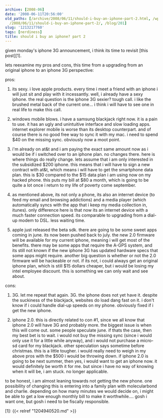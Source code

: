 ```yaml
---
archive: [2008-06]
date: '2008-06-11T20:56:00'
old_paths: [/archive/2008/06/11/should-i-buy-an-iphone-part-2.html, /wp/2008/06/11/should-i-buy-an-iphone-part-2/,
  /2008/06/11/should-i-buy-an-iphone-part-2/, /blog/201]
slug: '1213217760'
tags: [nerdiness]
title: should i buy an iphone? part 2
---
```


given monday's iphone 3G announcement, i think its time to revisit [this
post][1].

lets reexamine my pros and cons, this time from a upgrading from an
original iphone to an iphone 3G perspective:

pros:

1. its sexy. i love apple products. every time i meet a friend with an
iphone i will just sit and play with it incessantly. well, i already have
a sexy iphone. the real question is the iphone 3G sexier? tough call.
i like the brushed metal back of the current one... i think i will have to
see one in real life to make this call.

2. windows mobile blows. i have a samsung blackjack right now. it is
a pain to use. it has an ugly and unintuitive interface and slow loading
apps. internet explorer mobile is worse than its desktop counterpart. and
of course there is no good free way to sync it with my mac. i need to
spend $40 on the missing sync. obviously now a moot point.

3. i'm already on at&t and i am paying the exact same amount now as
i would be if i switched over to an iphone plan. no changes there. here is
where things do really change. lets assume that i am only interested in
the subsidized $200 iphone. this means that i will have to sign a new
contract with at&t, which means i will have to get the smartphone data
plan. this is $30 compared to the $15 data plan i am using now on my
hacked phone. this puts my bill at $80 a month, which is going to be quite
a lot once i return to my life of poverty come september.

4. as mentioned above, its not only a phone, its also an internet device
(to feed my email and browsing addictions) and a media player (which
automatically syncs with the app that i keep my media collection in,
itunes). only difference here is that now its an internet device with
a much faster connection speed. its comparable to upgrading from a dial-up
modem to DSL. less waiting time.

5. apple just released the beta sdk. there are going to be some sweet apps
coming in june. its now been pushed back to july. the new 2.0 firmware
will be available for my current iphone, meaning i will get most of the
benefits. there may be some apps that require the A-GPS system, and its
still not known if the new iphone 3G has updated hardware specs that some
apps might require. another big question is whether or not the 2.0
firmware will be hackeable or not. if its not, i could always get an
original iphone plan, which is still $15 dollars cheaper, but i would be
losing my intel employee discount. this is something we can only wait and
see about.

cons:

1. 3G. let me repeat that again. 3G. the iphone does not yet have it.
despite the suckiness of the blackjack, websites do load dang fast on it.
i don't know if i could handle dial-up speeds on my phone. obviously fixed
if i get the new iphone.

2. iphone 2.0. this is directly related to con #1, since we all know that
iphone 2.0 will have 3G and probably more. the biggest issue is when this
will come out. some people speculate june. if thats the case, then my best
bet is to wait. i would not buy the missing sync (since i would only use
it for a little while anyway), and i would not purchase a micro-sd card
for my blackjack. other speculation says sometime before christmas. this
is a little tougher. i would really need to weigh in my above pros with
the $500 i would be throwing down. if iphone 2.0 is going to be next
summer, then yes, i would want to get an iphone now. it would definitely
be worth it for me. but since i have no way of knowing when it will be,
i am stuck. no longer applicable.

to be honest, i am almost leaning towards not getting the new phone. one
possibility of changing this is entering into a family plan with
molecularbond and charlie. depending on how many minutes we would decide
on, i might be able to get a low enough monthly bill to make it
worthwhile.... gosh i want one, but gosh i need to be fiscally
responsible.

[1]: {{< relref "1204940520.md" >}}

